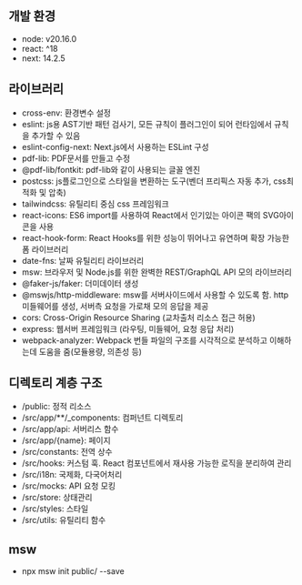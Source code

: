 ## 개발 환경

- node: v20.16.0
- react: ^18
- next: 14.2.5

## 라이브러리

- cross-env: 환경변수 설정
- eslint: js용 AST기반 패턴 검사기, 모든 규칙이 플러그인이 되어 런타임에서 규칙을 추가할 수 있음
- eslint-config-next: Next.js에서 사용하는 ESLint 구성
- pdf-lib: PDF문서를 만들고 수정
- @pdf-lib/fontkit: pdf-lib와 같이 사용되는 글꼴 엔진
- postcss: js플로그인으로 스타일을 변환하는 도구(벤더 프리픽스 자동 추가, css최적화 및 압축)
- tailwindcss: 유틸리티 중심 css 프레임워크
- react-icons: ES6 import를 사용하여 React에서 인기있는 아이콘 팩의 SVG아이콘을 사용
- react-hook-form: React Hooks를 위한 성능이 뛰어나고 유연하며 확장 가능한 폼 라이브러리
- date-fns: 날짜 유틸리티 라이브러리
- msw: 브라우저 및 Node.js를 위한 완벽한 REST/GraphQL API 모의 라이브러리
- @faker-js/faker: 더미데이터 생성
- @mswjs/http-middleware: msw를 서버사이드에서 사용할 수 있도록 함. http 미들웨어를 생성, 서버측 요청을 가로채 모의 응답을 제공
- cors: Cross-Origin Resource Sharing (교차출처 리소스 접근 허용)
- express: 웹서버 프레임워크 (라우팅, 미들웨어, 요청 응답 처리)
- webpack-analyzer: Webpack 번들 파일의 구조를 시각적으로 분석하고 이해하는데 도움을 줌(모듈용량, 의존성 등)

## 디렉토리 계층 구조

- /public: 정적 리소스
- /src/app/\*\*/\_components: 컴퍼넌트 디렉토리
- /src/app/api: 서버리스 함수
- /src/app/{name}: 페이지
- /src/constants: 전역 상수
- /src/hooks: 커스텀 훅. React 컴포넌트에서 재사용 가능한 로직을 분리하여 관리
- /src/i18n: 국제화, 다국어처리
- /src/mocks: API 요청 모킹
- /src/store: 상태관리
- /src/styles: 스타일
- /src/utils: 유틸리티 함수

## msw

- npx msw init public/ --save
